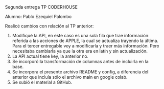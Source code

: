 Segunda entrega TP CODERHOUSE 

Alumno: Pablo Ezequiel Palombo 

Realicé cambios con relación al TP anterior: 

1) Modifiqué la API, en este caso es una sola fila que trae información referida a las acciones de APPLE, la cual se actualiza trayendo la última. Para el tercer entregable voy a modificarla y traer más información. Pero necesitaba cambiarla ya que la otra era en latín y sin actualización.
2) La API actual tiene key, la anterior no.
3) Se incorporó la transformación de columnas antes de incluirla en la base.
4) Se incorpora el presente archivo README y config, a diferencia del anterior que incluía sólo el archivo main en google colab.
5) Se subió el material a GitHub.


